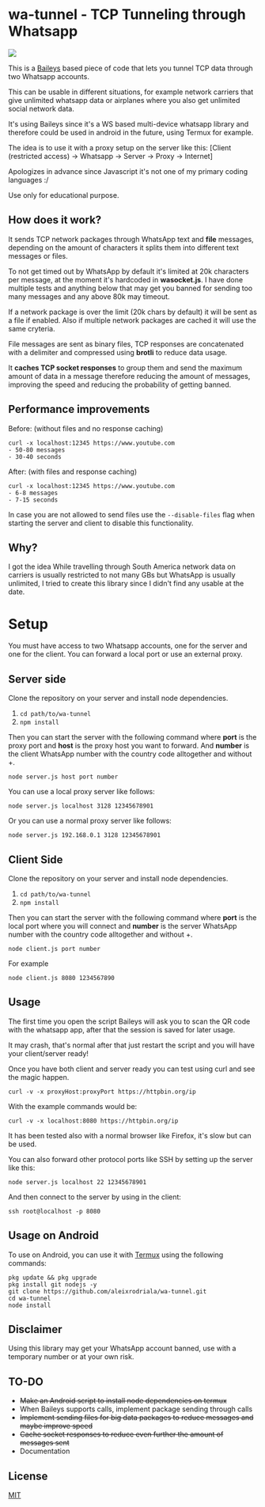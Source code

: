 # wa-tunnel - TCP Tunneling through Whatsapp

![](https://i.imgur.com/EWjlQyz.gif)
 
 This is a [Baileys](https://github.com/adiwajshing/Baileys) based piece of code that lets you tunnel TCP data through two Whatsapp accounts. 

 This can be usable in different situations, for example network carriers that give unlimited whatsapp data or airplanes where you also get unlimited social network data.

 It's using Baileys since it's a WS based multi-device whatsapp library and therefore could be used in android in the future, using Termux for example.

 The idea is to use it with a proxy setup on the server like this: [Client (restricted access) -> Whatsapp -> Server -> Proxy -> Internet]

 Apologizes in advance since Javascript it's not one of my primary coding languages :/

 Use only for educational purpose.

## How does it work?
It sends TCP network packages through WhatsApp text and **file** messages, depending on the amount of characters it splits them into different text messages or files.

To not get timed out by WhatsApp by default it's limited at 20k characters per message, at the moment it's hardcoded in **wasocket.js**. 
I have done multiple tests and anything below that may get you banned for sending too many messages and any above 80k may timeout. 

If a network package is over the limit (20k chars by default) it will be sent as a file if enabled. Also if multiple network packages are cached it will use the same cryteria.

File messages are sent as binary files, TCP responses are concatenated with a delimiter and compressed using **brotli** to reduce data usage. 

It **caches TCP socket responses** to group them and send the maximum amount of data in a message therefore reducing the amount of messages, improving the speed and reducing the probability of getting banned. 

## Performance improvements
Before: (without files and no response caching)

    curl -x localhost:12345 https://www.youtube.com
    - 50-80 messages
    - 30-40 seconds
After: (with files and response caching)

    curl -x localhost:12345 https://www.youtube.com
    - 6-8 messages
    - 7-15 seconds

In case you are not allowed to send files use the `--disable-files` flag when starting the server and client to disable this functionality.

## Why?
 I got the idea While travelling through South America network data on carriers is usually restricted to not many GBs but WhatsApp is usually unlimited, I tried to create this library since I didn't find any usable at the date.
 
# Setup
 You must have access to two Whatsapp accounts, one for the server and one for the client.
 You can forward a local port or use an external proxy.

## Server side
 Clone the repository on your server and install node dependencies.
1. ``` cd path/to/wa-tunnel ```
2. ``` npm install ```

 Then you can start the server with the following command where **port** is the proxy port and **host** is the proxy host you want to forward. And **number** is the client WhatsApp number with the country code alltogether and without +.

    node server.js host port number

You can use a local proxy server like follows:

    node server.js localhost 3128 12345678901

Or you can use a normal proxy server like follows:

    node server.js 192.168.0.1 3128 12345678901

## Client Side
 Clone the repository on your server and install node dependencies.
1. ``` cd path/to/wa-tunnel ```
2. ``` npm install ```

 Then you can start the server with the following command where **port** is the local port where you will connect and **number** is the server WhatsApp number with the country code alltogether and without +.
 
    node client.js port number

For example

    node client.js 8080 1234567890

## Usage
The first time you open the script Baileys will ask you to scan the QR code with the whatsapp app, after that the session is saved for later usage.

It may crash, that's normal after that just restart the script and you will have your client/server ready!

Once you have both client and server ready you can test using curl and see the magic happen.

    curl -v -x proxyHost:proxyPort https://httpbin.org/ip

With the example commands would be:

    curl -v -x localhost:8080 https://httpbin.org/ip
It has been tested also with a normal browser like Firefox, it's slow but can be used.

You can also forward other protocol ports like SSH by setting up the server like this:

    node server.js localhost 22 12345678901

And then connect to the server by using in the client:
    
    ssh root@localhost -p 8080

## Usage on Android
To use on Android, you can use it with [Termux](https://play.google.com/store/apps/details?id=com.termux) using the following commands:

    pkg update && pkg upgrade
    pkg install git nodejs -y
    git clone https://github.com/aleixrodriala/wa-tunnel.git
    cd wa-tunnel
    node install

## Disclaimer
Using this library may get your WhatsApp account banned, use with a temporary number or at your own risk.

## TO-DO
- ~~Make an Android script to install node dependencies on termux~~
- When Baileys supports calls, implement package sending through calls
- ~~Implement sending files for big data packages to reduce messages and maybe improve speed~~
- ~~Cache socket responses to reduce even further the amount of messages sent~~
- Documentation

## License

[MIT](https://github.com/aleixrodriala/wa-tunnel/blob/master/LICENSE)
